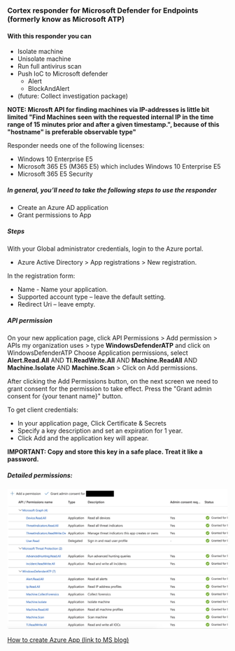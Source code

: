 ### Cortex responder for Microsoft Defender for Endpoints (formerly know as Microsoft ATP)

#### With this responder you can

* Isolate machine
* Unisolate machine
* Run full antivirus scan
* Push IoC to Microsoft defender
  * Alert
  * BlockAndAlert
* (future: Collect investigation package)

**NOTE: Microsft API for finding machines via IP-addresses is little bit limited "Find Machines seen with the requested internal IP in the time range of 15 minutes prior and after a given timestamp.", because of this "hostname" is preferable observable type"**

Responder needs one of the following licenses:

* Windows 10 Enterprise E5
* Microsoft 365 E5 (M365 E5) which includes Windows 10 Enterprise E5
* Microsoft 365 E5 Security

##### In general, you’ll need to take the following steps to use the responder

* Create an Azure AD application
* Grant permissions to App

##### Steps

With your Global administrator credentials, login to the Azure portal.   
* Azure Active Directory > App registrations > New registration.

In the registration form:

* Name - Name your application.
* Supported account type – leave the default setting.
* Redirect Uri – leave empty.

##### API permission

On your new application page, click API Permissions > Add permission > APIs my organization uses > type **WindowsDefenderATP** and click on WindowsDefenderATP
Choose Application permissions, select **Alert.Read.All** AND **TI.ReadWrite.All** AND **Machine.ReadAll** AND **Machine.Isolate** AND **Machine.Scan** > Click on Add permissions.

After clicking the Add Permissions button, on the next screen we need to grant consent for the permission to take effect.
Press the "Grant admin consent for {your tenant name}" button.

To get client credentials:

* In your application page, Click Certificate & Secrets
* Specify a key description and set an expiration for 1 year.
* Click Add and the application key will appear.

**IMPORTANT: Copy and store this key in a safe place. Treat it like a password.**

##### Detailed permissions:
![Permissions](assets/thehive_integration.jpg)

[How to create Azure App (link to MS blog)](https://techcommunity.microsoft.com/t5/microsoft-defender-for-endpoint/wdatp-api-hello-world-or-using-a-simple-powershell-script-to/ba-p/326813)
